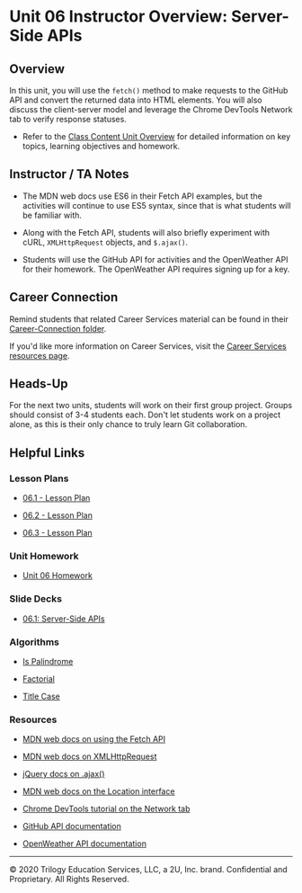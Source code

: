 # Unit 06 Instructor Overview: Server-Side APIs

## Overview

In this unit, you will use the `fetch()` method to make requests to the GitHub API and convert the returned data into HTML elements. You will also discuss the client-server model and leverage the Chrome DevTools Network tab to verify response statuses.

  * Refer to the [Class Content Unit Overview](../../../01-Class-Content/06-Server-Side-APIs/README.md) for detailed information on key topics, learning objectives and homework.

## Instructor / TA Notes

* The MDN web docs use ES6 in their Fetch API examples, but the activities will continue to use ES5 syntax, since that is what students will be familiar with.

* Along with the Fetch API, students will also briefly experiment with cURL, `XMLHttpRequest` objects, and `$.ajax()`.

* Students will use the GitHub API for activities and the OpenWeather API for their homework. The OpenWeather API requires signing up for a key.

## Career Connection

Remind students that related Career Services material can be found in their [Career-Connection folder](../../../01-Class-Content/06-Server-Side-APIs/04-Career-Connection/README.md).

If you'd like more information on Career Services, visit the [Career Services resources page](http://bit.ly/CodingCS).

## Heads-Up

For the next two units, students will work on their first group project. Groups should consist of 3-4 students each. Don't let students work on a project alone, as this is their only chance to truly learn Git collaboration.

## Helpful Links

### Lesson Plans

  * [06.1 - Lesson Plan](./01-Day_Fetch-Request/06.1-LESSON-PLAN.md)

  * [06.2 - Lesson Plan](./02-Day_Fetch-Location/06.2-LESSON-PLAN.md)
  
  * [06.3 - Lesson Plan](./03-Day_Fetch-Review/06.3-LESSON-PLAN.md)

### Unit Homework

  * [Unit 06 Homework](../../../01-Class-Content/06-Server-Side-APIs/02-Homework)

### Slide Decks

  * [06.1: Server-Side APIs](https://docs.google.com/presentation/d/1tL0nVHEJVeR5Bi1C1bDBUAOY2ncW9ySReklGIAzaRms/edit?usp=sharing)

### Algorithms

  * [Is Palindrome](../../../01-Class-Content/06-Server-Side-APIs/03-Algorithms/01-is-palindrome)

  * [Factorial](../../../01-Class-Content/06-Server-Side-APIs/03-Algorithms/02-factorial)

  * [Title Case](../../../01-Class-Content/06-Server-Side-APIs/03-Algorithms/03-title-case)

### Resources

* [MDN web docs on using the Fetch API](https://developer.mozilla.org/en-US/docs/Web/API/Fetch_API/Using_Fetch)

* [MDN web docs on XMLHttpRequest](https://developer.mozilla.org/en-US/docs/Web/API/XMLHttpRequest)

* [jQuery docs on .ajax()](https://api.jquery.com/jquery.ajax/)

* [MDN web docs on the Location interface](https://developer.mozilla.org/en-US/docs/Web/API/Location)

* [Chrome DevTools tutorial on the Network tab](https://developers.google.com/web/tools/chrome-devtools/network)

* [GitHub API documentation](https://docs.github.com/en/rest/reference)

* [OpenWeather API documentation](https://openweathermap.org/api)

---
© 2020 Trilogy Education Services, LLC, a 2U, Inc. brand. Confidential and Proprietary. All Rights Reserved.

